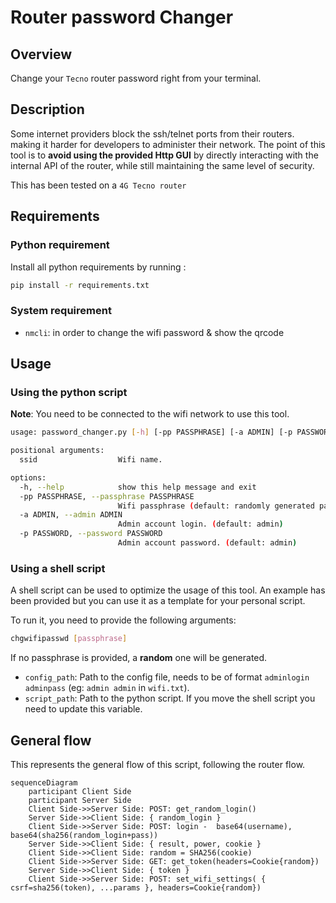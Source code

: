 # Router password Changer

## Overview

Change your `Tecno` router password right from your terminal.

## Description

Some internet providers block the ssh/telnet ports from their routers. making it harder for developers to administer their network. The point of this tool is to **avoid using the provided Http GUI** by directly interacting with the internal API of the router, while still maintaining the same level of security.

This has been tested on a `4G Tecno router`

## Requirements

### Python requirement
Install all python requirements by running : 

```bash
pip install -r requirements.txt
```
### System requirement

- `nmcli`: in order to change the wifi password & show the qrcode

## Usage 

### Using the python script

**Note**: You need to be connected to the wifi network to use this tool.

```bash
usage: password_changer.py [-h] [-pp PASSPHRASE] [-a ADMIN] [-p PASSWORD]

positional arguments:
  ssid                  Wifi name.

options:
  -h, --help            show this help message and exit
  -pp PASSPHRASE, --passphrase PASSPHRASE
                        Wifi passphrase (default: randomly generated password)
  -a ADMIN, --admin ADMIN
                        Admin account login. (default: admin)
  -p PASSWORD, --password PASSWORD
                        Admin account password. (default: admin)
```

### Using a shell script

A shell script can be used to optimize the usage of this tool. An example has been provided but you can use it as a template for your personal script.

To run it, you need to provide the following arguments:

```bash
chgwifipasswd [passphrase]
```

If no passphrase is provided, a **random** one will be generated.

- `config_path`: Path to the config file, needs to be of format `adminlogin adminpass` (eg: `admin admin` in `wifi.txt`).
- `script_path`: Path to the python script. If you move the shell script you need to update this variable.


## General flow

This represents the general flow of this script, following the router flow.

```mermaid
sequenceDiagram
    participant Client Side
    participant Server Side
    Client Side->>Server Side: POST: get_random_login()
    Server Side->>Client Side: { random_login }
    Client Side->>Server Side: POST: login -  base64(username), base64(sha256(random_login+pass))
    Server Side->>Client Side: { result, power, cookie }
    Client Side->>Client Side: random = SHA256(cookie)
	Client Side->>Server Side: GET: get_token(headers=Cookie{random})
	Server Side->>Client Side: { token }
	Client Side->>Server Side: POST: set_wifi_settings( { csrf=sha256(token), ...params }, headers=Cookie{random})
```
